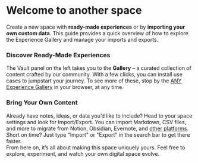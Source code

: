 # Welcome to another space   
Create a new space with **ready-made experiences** or by **importing your own custom data**. This guide provides a quick overview of how to explore the Experience Gallery and manage your imports and exports.   
### Discover Ready-Made Experiences    
The Vault panel on the left takes you to the **Gallery** – a curated collection of content crafted by our community. With a few clicks, you can install use cases to jumpstart your journey. To see more of these, stop by the [ANY Experience Gallery](https://gallery.any.coop/) in your browser, at any time.   
### Bring Your Own Content   
Already have notes, ideas, or data you’d like to include? Head to your space settings and look for Import/Export. You can import Markdown, CSV files, and more to migrate from Notion, Obsidian, Evernote, and [other platforms](https://doc.anytype.io/anytype-docs/basics/import-export). Short on time? Just type "Import" or "Export" in the search bar to get there faster.   
From here on, it’s all about making this space uniquely yours. Feel free to explore, experiment, and watch your own digital space evolve.   
   

